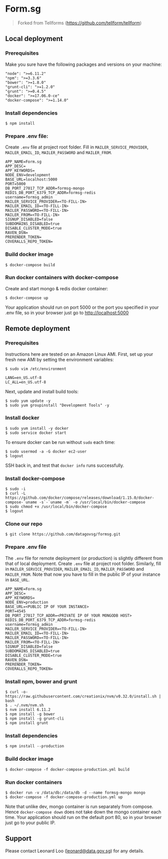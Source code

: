 Form.sg
========

> Forked from Tellforms (https://github.com/tellform/tellform)

## Local deployment

### Prerequisites

Make you sure have the following packages and versions on your machine:
```
"node": ">=6.11.2"
"npm": ">=3.3.6"
"bower": ">=1.8.0"
"grunt-cli": ">=1.2.0"
"grunt": ">=0.4.5"
"docker": ">=17.06.0-ce"
"docker-compose": ">=1.14.0"
```

### Install dependencies

```
$ npm install
```

### Prepare .env file:
Create `.env` file at project root folder. Fill in `MAILER_SERVICE_PROVIDER`, `MAILER_EMAIL_ID`, `MAILER_PASSWORD` and `MAILER_FROM`.
```
APP_NAME=Form.sg
APP_DESC=
APP_KEYWORDS=
NODE_ENV=development
BASE_URL=localhost:5000
PORT=5000
DB_PORT_27017_TCP_ADDR=formsg-mongo
REDIS_DB_PORT_6379_TCP_ADDR=formsg-redis
username=formsg_admin
MAILER_SERVICE_PROVIDER=<TO-FILL-IN>
MAILER_EMAIL_ID=<TO-FILL-IN>
MAILER_PASSWORD=<TO-FILL-IN>
MAILER_FROM=<TO-FILL-IN>
SIGNUP_DISABLED=false
SUBDOMAINS_DISABLED=true
DISABLE_CLUSTER_MODE=true
RAVEN_DSN=
PRERENDER_TOKEN=
COVERALLS_REPO_TOKEN=
```

### Build docker image

```
$ docker-compose build
```

### Run docker containers with docker-compose

Create and start mongo & redis docker container:
```
$ docker-compose up
```

Your application should run on port 5000 or the port you specified in your .env file, so in your browser just go to [http://localhost:5000](http://localhost:5000)

## Remote deployment

### Prerequisites

Instructions here are tested on an Amazon Linux AMI. First, set up your fresh new AMI by setting the environment variables:

```
$ sudo vim /etc/environment

LANG=en_US.utf-8
LC_ALL=en_US.utf-8
```

Next, update and install build tools:
```
$ sudo yum update -y
$ sudo yum groupinstall "Development Tools" -y
```

### Install docker

```
$ sudo yum install -y docker
$ sudo service docker start
```

To ensure docker can be run without `sudo` each time:
```
$ sudo usermod -a -G docker ec2-user
$ logout
```

SSH back in, and test that `docker info` runs successfully.

### Install docker-compose

```
$ sudo -i
$ curl -L https://github.com/docker/compose/releases/download/1.15.0/docker-compose-`uname -s`-`uname -m` -o /usr/local/bin/docker-compose
$ sudo chmod +x /usr/local/bin/docker-compose
$ logout
```

### Clone our repo

```
$ git clone https://github.com/datagovsg/formsg.git
```

### Prepare .env file

The `.env` file for remote deployment (or production) is slightly different from that of local deployment.
Create `.env` file at project root folder. Similarly, fill in `MAILER_SERVICE_PROVIDER`, `MAILER_EMAIL_ID`, `MAILER_PASSWORD` and `MAILER_FROM`. Note that now you have to fill in the public IP of your instance in `BASE_URL`.

```
APP_NAME=Form.sg
APP_DESC=
APP_KEYWORDS=
NODE_ENV=production
BASE_URL=<PUBLIC IP OF YOUR INSTANCE>
PORT=4545
DB_PORT_27017_TCP_ADDR=<PRIVATE IP OF YOUR MONGODB HOST>
REDIS_DB_PORT_6379_TCP_ADDR=formsg-redis
username=formsg_admin
MAILER_SERVICE_PROVIDER=<TO-FILL-IN>
MAILER_EMAIL_ID=<TO-FILL-IN>
MAILER_PASSWORD=<TO-FILL-IN>
MAILER_FROM=<TO-FILL-IN>
SIGNUP_DISABLED=false
SUBDOMAINS_DISABLED=true
DISABLE_CLUSTER_MODE=true
RAVEN_DSN=
PRERENDER_TOKEN=
COVERALLS_REPO_TOKEN=
```

### Install npm, bower and grunt

```
$ curl -o- https://raw.githubusercontent.com/creationix/nvm/v0.32.0/install.sh | bash
$ . ~/.nvm/nvm.sh
$ nvm install 6.11.2
$ npm install -g bower
$ npm install -g grunt-cli
$ npm install grunt
```

### Install dependencies

```
$ npm install --production
```

### Build docker image

```
$ docker-compose -f docker-compose-production.yml build
```

### Run docker containers

```
$ docker run -v /data/db:/data/db -d --name formsg-mongo mongo
$ docker-compose -f docker-compose-production.yml up
```

Note that unlike dev, mongo container is run separately from compose. Hence `docker-compose down` does not take down the mongo container each time. Your application should run on the default port 80, so in your browser just go to your public IP.

## Support

Please contact Leonard Loo (leonard@data.gov.sg) for any details.
